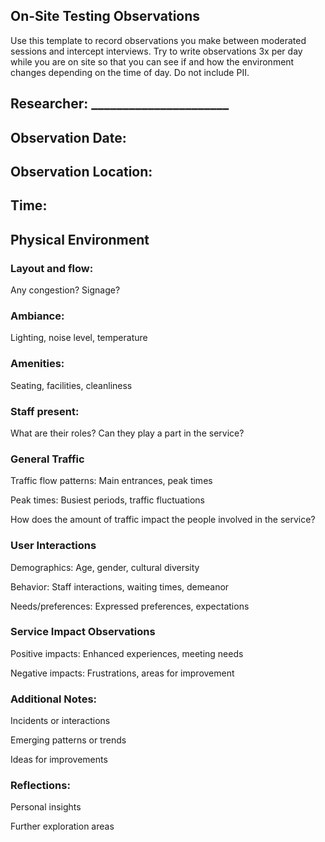 ## On-Site Testing Observations

Use this template to record observations you make between moderated sessions and intercept interviews. Try to write observations 3x per day while you are on site so that you can see if and how the environment changes depending on the time of day. Do not include PII.

## Researcher: ______________________

## Observation Date:

## Observation Location:

## Time: 

## Physical Environment
### Layout and flow: 
Any congestion? Signage?
### Ambiance: 
Lighting, noise level, temperature
### Amenities: 
Seating, facilities, cleanliness
### Staff present: 
What are their roles? Can they play a part in the service?
### General Traffic
Traffic flow patterns: Main entrances, peak times

Peak times: Busiest periods, traffic fluctuations

How does the amount of traffic impact the people involved in the service?
### User Interactions
Demographics: Age, gender, cultural diversity

Behavior: Staff interactions, waiting times, demeanor

Needs/preferences: Expressed preferences, expectations
### Service Impact Observations

Positive impacts: Enhanced experiences, meeting needs

Negative impacts: Frustrations, areas for improvement
### Additional Notes:

Incidents or interactions

Emerging patterns or trends

Ideas for improvements

### Reflections:

Personal insights

Further exploration areas



